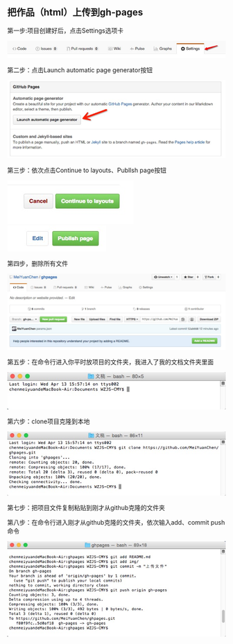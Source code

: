 <h2>把作品（html）上传到gh-pages</h2>
<p>第一步:项目创建好后，点击Settings选项卡</p>
<img src="img/setting.png"/>
<p>第二步：点击Launch automatic page generator按钮</p>
<img src="img/launch.png"/>
<p>第三步：依次点击Continue to layouts、Publlsh page按钮</p>
<img src="img/contlnue.png"/><br/>
<img src="img/publlsh.png"/>
<p>第四步，删除所有文件</p>
<img src="img/delete.png"/>
<p>第五步：在命令行进入你平时放项目的文件夹，我进入了我的文档文件夹里面</p>
<img src="img/cd.png"/>
<p>第六步：clone项目克隆到本地</p>
<img src="img/clone.png"/>
<p>第七步：把项目文件复制粘贴到刚才从github克隆的文件夹</p>
<p>第八步：在命令行进入刚才从github克隆的文件夹，依次输入add、commit push命令</p>
<img src="img/push.png"/>
